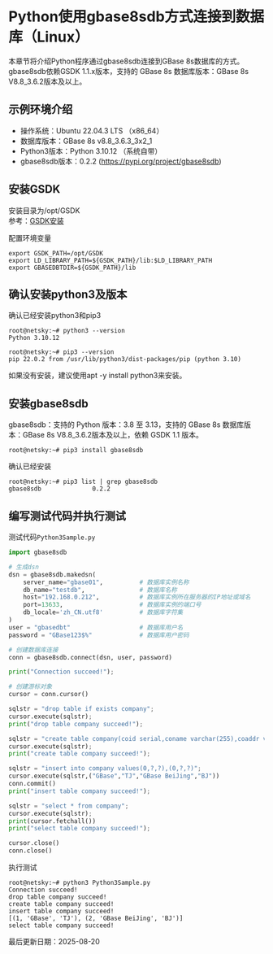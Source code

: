 # Python使用gbase8sdb方式连接到数据库（Linux）  
本章节将介绍Python程序通过gbase8sdb连接到GBase 8s数据库的方式。  
gbase8sdb依赖GSDK 1.1.x版本，支持的 GBase 8s 数据库版本：GBase 8s V8.8_3.6.2版本及以上。   

## 示例环境介绍  
* 操作系统：Ubuntu 22.04.3 LTS （x86_64）  
* 数据库版本：GBase 8s v8.8_3.6.3_3x2_1  
* Python3版本：Python 3.10.12 （系统自带）  
* gbase8sdb版本：0.2.2 (https://pypi.org/project/gbase8sdb)  

## 安装GSDK  
安装目录为/opt/GSDK  
参考：[GSDK安装](../../02_Install/05_GSDK_Lnx.html "GSDK安装")  

配置环境变量  
```shell
export GSDK_PATH=/opt/GSDK
export LD_LIBRARY_PATH=${GSDK_PATH}/lib:$LD_LIBRARY_PATH
export GBASEDBTDIR=${GSDK_PATH}/lib
```

## 确认安装python3及版本  
确认已经安装python3和pip3  
```text
root@netsky:~# python3 --version
Python 3.10.12

root@netsky:~# pip3 --version
pip 22.0.2 from /usr/lib/python3/dist-packages/pip (python 3.10)
```
如果没有安装，建议使用apt -y install python3来安装。

## 安装gbase8sdb  
gbase8sdb：支持的 Python 版本：3.8 至 3.13，支持的 GBase 8s 数据库版本：GBase 8s V8.8_3.6.2版本及以上，依赖 GSDK 1.1 版本。  
```text
root@netsky:~# pip3 install gbase8sdb
```
确认已经安装
```text
root@netsky:~# pip3 list | grep gbase8sdb
gbase8sdb              0.2.2
```

## 编写测试代码并执行测试  
测试代码`Python3Sample.py`  
```python
import gbase8sdb

# 生成dsn
dsn = gbase8sdb.makedsn(
    server_name="gbase01",          # 数据库实例名称
    db_name="testdb",               # 数据库名称
    host="192.168.0.212",           # 数据库实例所在服务器的IP地址或域名
    port=13633,                     # 数据库实例的端口号
    db_locale='zh_CN.utf8'          # 数据库字符集
)
user = "gbasedbt"                   # 数据库用户名
password = "GBase123$%"             # 数据库用户密码

# 创建数据库连接
conn = gbase8sdb.connect(dsn, user, password)

print("Connection succeed!");

# 创建游标对象
cursor = conn.cursor()

sqlstr = "drop table if exists company";
cursor.execute(sqlstr);
print("drop table company succeed!");

sqlstr = "create table company(coid serial,coname varchar(255),coaddr varchar(255), primary key(coid))";
cursor.execute(sqlstr);
print("create table company succeed!");

sqlstr = "insert into company values(0,?,?),(0,?,?)";
cursor.execute(sqlstr,("GBase","TJ","GBase BeiJing","BJ"))
conn.commit()
print("insert table company succeed!");

sqlstr = "select * from company";
cursor.execute(sqlstr);
print(cursor.fetchall())
print("select table company succeed!");

cursor.close()
conn.close()
```
执行测试  
```text
root@netsky:~# python3 Python3Sample.py
Connection succeed!
drop table company succeed!
create table company succeed!
insert table company succeed!
[(1, 'GBase', 'TJ'), (2, 'GBase BeiJing', 'BJ')]
select table company succeed!
```

最后更新日期：2025-08-20  
